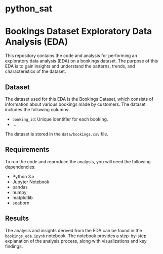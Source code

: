 # python_sat
# Bookings Dataset Exploratory Data Analysis (EDA)

This repository contains the code and analysis for performing an exploratory data analysis (EDA) on a bookings dataset. The purpose of this EDA is to gain insights and understand the patterns, trends, and characteristics of the dataset.

## Dataset

The dataset used for this EDA is the Bookings Dataset, which consists of information about various bookings made by customers. The dataset includes the following columns:

- `booking_id`: Unique identifier for each booking.
- ...

The dataset is stored in the `data/bookings.csv` file.

## Requirements

To run the code and reproduce the analysis, you will need the following dependencies:

- Python 3.x
- Jupyter Notebook
- pandas
- numpy
- matplotlib
- seaborn

## Results

The analysis and insights derived from the EDA can be found in the `bookings_eda.ipynb` notebook. The notebook provides a step-by-step explanation of the analysis process, along with visualizations and key findings.